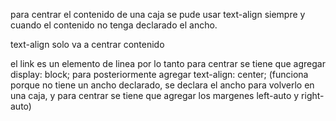 para centrar el contenido de una caja se pude usar text-align siempre y cuando el contenido no tenga declarado el ancho.

text-align solo va a centrar contenido

el link es un elemento de linea por lo tanto para centrar se tiene que agregar display: block;  para posteriormente agregar text-align: center; (funciona porque no tiene un ancho declarado, se declara el ancho para volverlo en una caja, y para centrar se tiene que agregar los margenes left-auto y right-auto)


